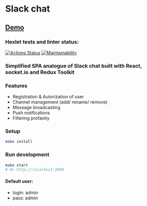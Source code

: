# Slack chat

## [Demo](https://slack-chat-hexlet-project.up.railway.app)<br>

### Hexlet tests and linter status:

[![Actions Status](https://github.com/AnastasiaKv/frontend-project-12/workflows/hexlet-check/badge.svg)](https://github.com/AnastasiaKv/frontend-project-12/actions)
[![Maintainability](https://api.codeclimate.com/v1/badges/fee232430a24c532c5c0/maintainability)](https://codeclimate.com/github/AnastasiaKv/frontend-project-12/maintainability)

### Simplified SPA analogue of Slack chat built with React, socket.io and Redux Toolkit

### Features

- Registration & Autorization of user
- Channel management (add/ rename/ remove)
- Message broadcasting
- Push notifications
- Filtering profanity

### Setup

```sh
make install
```

### Run development

```sh
make start
# On http://localhost:3000
```

#### Default user:

- login: admin
- pass: admin
